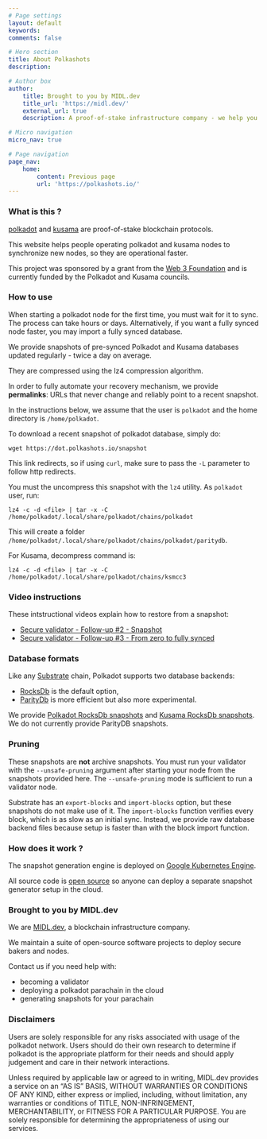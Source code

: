 ```yaml
---
# Page settings
layout: default
keywords:
comments: false

# Hero section
title: About Polkashots
description: 

# Author box
author:
    title: Brought to you by MIDL.dev
    title_url: 'https://midl.dev/'
    external_url: true
    description: A proof-of-stake infrastructure company - we help you validate your DOT. <a href="https://MIDL.dev/polkadot" target="_blank">Learn more</a>.

# Micro navigation
micro_nav: true

# Page navigation
page_nav:
    home:
        content: Previous page
        url: 'https://polkashots.io/'
---
```


### What is this ?

[polkadot](https://polkadot.network) and [kusama](https://kusama.network) are proof-of-stake blockchain protocols.

This website helps people operating polkadot and kusama nodes to synchronize new nodes, so they are operational faster.

This project was sponsored by a grant from the [Web 3 Foundation](https://web3.foundation/) and is currently funded by the Polkadot and Kusama councils.

### How to use

When starting a polkadot node for the first time, you must wait for it to sync. The process can take hours or days. Alternatively, if you want a fully synced node faster, you may import a fully synced database.

We provide snapshots of pre-synced Polkadot and Kusama databases updated regularly - twice a day on average.

They are compressed using the lz4 compression algorithm.

In order to fully automate your recovery mechanism, we provide **permalinks**: URLs that never change and reliably point to a recent snapshot.

In the instructions below, we assume that the user is `polkadot` and the home directory is `/home/polkadot`.

To download a recent snapshot of polkadot database, simply do:

```
wget https://dot.polkashots.io/snapshot
```

This link redirects, so if using `curl`, make sure to pass the `-L` parameter to follow http redirects.

You must the uncompress this snapshot with the `lz4` utility. As `polkadot` user, run:

```
lz4 -c -d <file> | tar -x -C /home/polkadot/.local/share/polkadot/chains/polkadot
```

This will create a folder `/home/polkadot/.local/share/polkadot/chains/polkadot/paritydb`.

For Kusama, decompress command is:

```
lz4 -c -d <file> | tar -x -C /home/polkadot/.local/share/polkadot/chains/ksmcc3
```

### Video instructions

These intstructional videos explain how to restore from a snapshot:

* [Secure validator - Follow-up #2 - Snapshot](https://www.youtube.com/watch?v=Egbf5biQGNc)
* [Secure validator - Follow-up #3 - From zero to fully synced](https://www.youtube.com/watch?v=UE6GJGvIur8)

### Database formats

Like any [Substrate](https://substrate.dev) chain, Polkadot supports two database backends:

* [RocksDb](https://rocksdb.org/) is the default option,
* [ParityDb](https://github.com/paritytech/parity-db) is more efficient but also more experimental.

We provide [Polkadot RocksDb snapshots](https://dot-rocksdb.polkashots.io) and [Kusama RocksDb snapshots](http://ksm-rocksdb.polkashots.io). We do not currently provide ParityDB snapshots.

### Pruning

These snapshots are **not** archive snapshots. You must run your validator with the `--unsafe-pruning` argument after starting your node from the snapshots provided here. The `--unsafe-pruning` mode is sufficient to run a validator node.

Substrate has an `export-blocks` and `import-blocks` option, but these snapshots do not make use of it. The `import-blocks` function verifies every block, which is as slow as an initial sync. Instead, we provide raw database backend files because setup is faster than with the block import function.

### How does it work ?

The snapshot generation engine is deployed on [Google Kubernetes Engine](https://cloud.google.com/kubernetes-engine).

All source code is [open source](https://github.com/midl-dev/polkadot-snapshot-generator) so anyone can deploy a separate snapshot generator setup in the cloud.


### Brought to you by MIDL.dev

We are [MIDL.dev](https://midl.dev), a blockchain infrastructure company.

We maintain a suite of open-source software projects to deploy secure bakers and nodes.

Contact us if you need help with:

* becoming a validator
* deploying a polkadot parachain in the cloud
* generating snapshots for your parachain

### Disclaimers

Users are solely responsible for any risks associated with usage of the polkadot network. Users should do their own research to determine if polkadot is the appropriate platform for their needs and should apply judgement and care in their network interactions.

Unless required by applicable law or agreed to in writing, MIDL.dev provides a service on an “AS IS” BASIS, WITHOUT WARRANTIES OR CONDITIONS OF ANY KIND, either express or implied, including, without limitation, any warranties or conditions of TITLE, NON-INFRINGEMENT, MERCHANTABILITY, or FITNESS FOR A PARTICULAR PURPOSE. You are solely responsible for determining the appropriateness of using our services.
